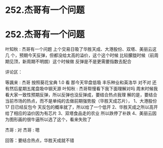 # 252.杰哥有一个问题

# 252.杰哥有一个问题

叶知秋 : 杰哥有一个问题 上个交易日吸了华胜天成、大港股份、双塔、美丽云这几 个，预期今天反弹，但都没给太高的溢价，这个这个时候 比较朦胧时候（前周期见顶，新周期不明朗）这个时候做 反弹是不是更需要指数去配合

评论区：

等諷来 : 杰哥 按照葵花宝典 1.0 看 那今天早盘低吸 丰乐种业和英洛华 对不对 还有然后星期五尾盘吸中钢天源 叶知秋 : 杰哥帮慢看下我下面理解对吗 周末时候我看大家一致性预期反弹，所以反弹也没反弹成，要结合热点我理 解的是，要结合当前市场的热点，而不是单纯的去做前期强势股（华胜天成芯片）， 1、大港股份 17 日已经反包今 天反包的概率就了，所以给了一个低开 2、华胜天成之所以高开给了相应的溢价因为有芯片 3、双塔食品走的农业 所以跌停了补跌 4、美丽云因为图形画的很牛逼所以选了这个，看来失败了

杰哥 : 对 杰哥 : 嗯

回答：要结合热点，华胜天成就不错
